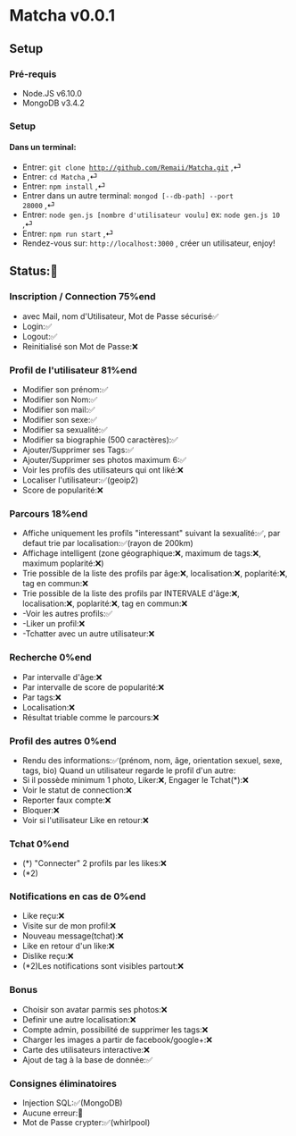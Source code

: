 # Matcha v0.0.1
## Setup
### Pré-requis

* Node.JS v6.10.0
* MongoDB v3.4.2


### Setup
#### Dans un terminal:
* Entrer: <code>git clone http://github.com/Remaii/Matcha.git</code> ,⏎
* Entrer: <code>cd Matcha</code> ,⏎
* Entrer: <code>npm install</code> ,⏎
* Entrer dans un autre terminal: <code>mongod [--db-path] --port 28000</code> ,⏎
* Entrer: <code>node gen.js [nombre d'utilisateur voulu]</code> ex: <code>node gen.js 10</code> ,⏎
* Entrer: <code>npm run start</code> ,⏎
* Rendez-vous sur: <code>http://localhost:3000</code> , créer un utilisateur, enjoy!


## Status:🚧

### Inscription / Connection 75%end
* avec Mail, nom d'Utilisateur, Mot de Passe sécurisé✅
* Login:✅
* Logout:✅
* Reinitialisé son Mot de Passe:❌


### Profil de l'utilisateur 81%end
* Modifier son prénom:✅
* Modifier son Nom:✅
* Modifier son mail:✅
* Modifier son sexe:✅
* Modifier sa sexualité:✅
* Modifier sa biographie (500 caractères):✅
* Ajouter/Supprimer ses Tags:✅
* Ajouter/Supprimer ses photos maximum 6:✅
* Voir les profils des utilisateurs qui ont liké:❌
* Localiser l'utilisateur:✅(geoip2)
* Score de popularité:❌


### Parcours 18%end
* Affiche uniquement les profils "interessant" suivant la sexualité:✅, par defaut trie par localisation:✅(rayon de 200km)
* Affichage intelligent (zone géographique:❌, maximum de tags:❌, maximum poplarité:❌)
* Trie possible de la liste des profils par âge:❌, localisation:❌, poplarité:❌, tag en commun:❌
* Trie possible de la liste des profils par INTERVALE d'âge:❌, localisation:❌, poplarité:❌, tag en commun:❌
* -Voir les autres profils:✅
* -Liker un profil:❌
* -Tchatter avec un autre utilisateur:❌

### Recherche 0%end
* Par intervalle d'âge:❌
* Par intervalle de score de popularité:❌
* Par tags:❌
* Localisation:❌
* Résultat triable comme le parcours:❌

### Profil des autres 0%end
* Rendu des informations:✅(prénom, nom, âge, orientation sexuel, sexe, tags, bio)
Quand un utilisateur regarde le profil d'un autre:
* Si il possède minimum 1 photo, Liker:❌, Engager le Tchat(*):❌
* Voir le statut de connection:❌
* Reporter faux compte:❌
* Bloquer:❌
* Voir si l'utilisateur Like en retour:❌

### Tchat 0%end
* (*) "Connecter" 2 profils par les likes:❌
* (*2)

### Notifications en cas de 0%end
* Like reçu:❌
* Visite sur de mon profil:❌
* Nouveau message(tchat):❌
* Like en retour d'un like:❌
* Dislike reçu:❌
* (*2)Les notifications sont visibles partout:❌

### Bonus
* Choisir son avatar parmis ses photos:❌
* Definir une autre localisation:❌
* Compte admin, possibilité de supprimer les tags:❌
* Charger les images a partir de facebook/google+:❌
* Carte des utilisateurs interactive:❌
* Ajout de tag à la base de donnée:✅

### Consignes éliminatoires
* Injection SQL:✅(MongoDB)
* Aucune erreur:🚧
* Mot de Passe crypter:✅(whirlpool)
